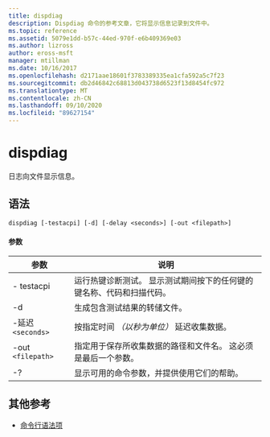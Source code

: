 ```yaml
---
title: dispdiag
description: Dispdiag 命令的参考文章，它将显示信息记录到文件中。
ms.topic: reference
ms.assetid: 5079e1dd-b57c-44ed-970f-e6b409369e03
ms.author: lizross
author: eross-msft
manager: mtillman
ms.date: 10/16/2017
ms.openlocfilehash: d2171aae18601f3783389335ea1cfa592a5c7f23
ms.sourcegitcommit: db2d46842c68813d043738d6523f13d8454fc972
ms.translationtype: MT
ms.contentlocale: zh-CN
ms.lasthandoff: 09/10/2020
ms.locfileid: "89627154"
---
```

# <a name="dispdiag"></a>dispdiag

日志向文件显示信息。

## <a name="syntax"></a>语法

```
dispdiag [-testacpi] [-d] [-delay <seconds>] [-out <filepath>]
```

#### <a name="parameters"></a>参数

| 参数 | 说明 |
| --------- | ----------- |
| - testacpi | 运行热键诊断测试。 显示测试期间按下的任何键的键名称、代码和扫描代码。 |
| -d | 生成包含测试结果的转储文件。 |
| -延迟 `<seconds>` | 按指定时间 *（以秒为单位）* 延迟收集数据。 |
| -out `<filepath>`  | 指定用于保存所收集数据的路径和文件名。 这必须是最后一个参数。 |
| -? | 显示可用的命令参数，并提供使用它们的帮助。 |

## <a name="additional-references"></a>其他参考

- [命令行语法项](command-line-syntax-key.md)
